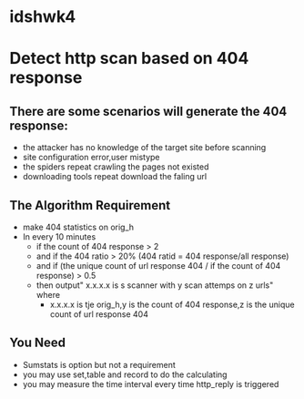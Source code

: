 # idshwk4
# Detect http scan based on 404 response
## There are some scenarios will generate the 404 response:
+ the attacker has no  knowledge of the target site before scanning
+ site configuration error,user mistype
+ the spiders repeat crawling the pages not existed
+ downloading tools repeat download the faling url
## The Algorithm Requirement
+ make 404 statistics on orig_h
+ In every 10 minutes
  + if the count of 404 response > 2
  + and if the 404 ratio > 20% (404 ratid = 404 response/all response)
  + and if (the unique count of url response 404 / if the count of 404 response) > 0.5
  + then output" x.x.x.x is s scanner with y scan attemps on z urls" where
    + x.x.x.x is tje orig_h,y is the count of 404 response,z is the unique count of url response 404 
## You Need
+ Sumstats is option but not a requirement
+ you may use set,table and record to do the calculating
+ you may measure the time interval every time http_reply is triggered

